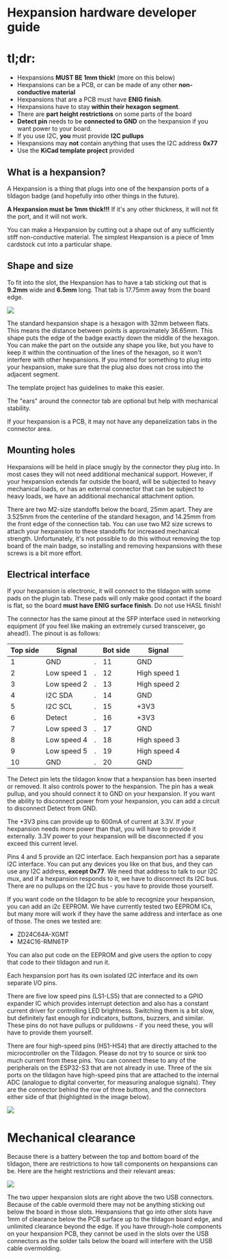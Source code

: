 Hexpansion hardware developer guide
===

# tl;dr:
- Hexpansions **MUST BE 1mm thick!** (more on this below)
- Hexpansions can be a PCB, or can be made of any other **non-conductive material**
- Hexpansions that are a PCB must have **ENIG finish**.
- Hexpansions have to stay **within their hexagon segment**.
- There are **part height restrictions** on some parts of the board
- **Detect pin** needs to be **connected to GND** on the hexpansion if you want power to your board.
- If you use I2C, **you** must provide **I2C pullups**
- Hexpansions may **not** contain anything that uses the I2C address **0x77**
- Use the **KiCad template project** provided


## What is a hexpansion?

A Hexpansion is a thing that plugs into one of the hexpansion ports of a tildagon badge (and hopefully into other things in the future).

**A Hexpansion must be 1mm thick!!!** If it's any other thickness, it will not fit the port, and it will not work.

You can make a Hexpansion by cutting out a shape out of any sufficiently stiff non-conductive material. The simplest Hexpansion is a piece of 1mm cardstock cut into a particular shape.

## Shape and size

To fit into the slot, the Hexpansion has to have a tab sticking out that is **9.2mm** wide and **6.5mm** long. That tab is 17.75mm away from the board edge.

![](hexpansions/b456ffb9-f5bf-4387-b8ec-fd9796ad957b.png)

The standard hexpansion shape is a hexagon with 32mm between flats. This means the distance between points is approximately 36.65mm. This shape puts the edge of the badge exactly down the middle of the hexagon. You can make the part on the outside any shape you like, but you have to keep it within the continuation of the lines of the hexagon, so it won't interfere with other hexpansions. If you intend for something to plug into your hexpansion, make sure that the plug also does not cross into the adjacent segment.

The template project has guidelines to make this easier.

The "ears" around the connector tab are optional but help with mechanical stability.

If your hexpansion is a PCB, it may not have any depanelization tabs in the connector area.

## Mounting holes

Hexpansions will be held in place snugly by the connector they plug into. In most cases they will not need additional mechanical support. However, if your hexpansion extends far outside the board, will be subjected to heavy mechanical loads, or has an external connector that can be subject to heavy loads, we have an additional mechanical attachment option.

There are two M2-size standoffs below the board, 25mm apart. They are 3.525mm from the centerline of the standard hexagon, and 14.25mm from the front edge of the connection tab. You can use two M2 size screws to attach your hexpansion to these standoffs for increased mechanical strength. Unfortunately, it's not possible to do this without removing the top board of the main badge, so installing and removing hexpansions with these screws is a bit more effort.

## Electrical interface

If your hexpansion is electronic, it will connect to the tildagon with some pads on the plugin tab. These pads will only make good contact if the board is flat, so the board **must have ENIG surface finish**. Do not use HASL finish!

The connector has the same pinout at the SFP interface used in networking equipment (if you feel like making an extremely cursed transceiver, go ahead!). The pinout is as follows:

| Top side | Signal  | | Bot side | Signal |
| -------- | --------|-| -------- |--- |
| 1     | GND        |.| 11     | GND |
| 2     | Low speed 1|.| 12     | High speed 1 |
| 3     | Low speed 2|.| 13     | High speed 2 |
| 4     | I2C SDA    |.| 14     | GND |
| 5     | I2C SCL    |.| 15     | +3V3 |
| 6     | Detect     |.| 16     | +3V3 |
| 7     | Low speed 3|.| 17     | GND |
| 8     | Low speed 4|.| 18     | High speed 3 |
| 9     | Low speed 5|.| 19     | High speed 4 |
| 10    | GND        |.| 20     | GND |

The Detect pin lets the tildagon know that a hexpansion has been inserted or removed. It also controls power to the hexpansion. The pin has a weak pullup, and you should connect it to GND on your hexpansion. If you want the ability to disconnect power from your hexpansion, you can add a circuit to disconnect Detect from GND.

The +3V3 pins can provide up to 600mA of current at 3.3V. If your hexpansion needs more power than that, you will have to provide it externally. 3.3V power to your hexpansion will be disconnected if you exceed this current level.

Pins 4 and 5 provide an I2C interface. Each hexpansion port has a separate I2C interface. You can put any devices you like on that bus, and they can use any I2C address, **except 0x77**. We need that address to talk to our I2C mux, and if a hexpansion responds to it, we have to disconnect its I2C bus. There are no pullups on the I2C bus - you have to provide those yourself.

If you want code on the tildagon to be able to recognize your hexpansion, you can add an i2c EEPROM. We have currently tested two EEPROM ICs, but many more will work if they have the same address and interface as one of those. The ones we tested are:
- ZD24C64A-XGMT
- M24C16-RMN6TP

You can also put code on the EEPROM and give users the option to copy that code to their tildagon and run it.

Each hexpansion port has its own isolated I2C interface and its own separate I/O pins.

There are five low speed pins (LS1-LS5) that are connected to a GPIO expander IC which provides interrupt detection and also has a constant current driver for controlling LED brightness. Switching them is a bit slow, but definitely fast enough for indicators, buttons, buzzers, and similar. These pins do not have pullups or pulldowns - if you need these, you will have to provide them yourself.

There are four high-speed pins (HS1-HS4) that are directly attached to the microcontroller on the Tildagon. Please do not try to source or sink too much current from these pins. You can connect these to any of the peripherals on the ESP32-S3 that are not already in use. Three of the six ports on the tildagon have high-speed pins that are attached to the internal ADC (analogue to digital converter, for measuring analogue signals). They are the connector behind the row of three buttons, and the connectors either side of that (highlighted in the image below).

![](hexpansions/df9d2843-4b89-4341-98a9-61f1c9b1f780.png)

# Mechanical clearance

Because there is a battery between the top and bottom board of the tildagon, there are restrictions to how tall components on hexpansions can be. Here are the height restrictions and their relevant areas:

![](hexpansions/52437fff-3c14-4c18-aa22-a656f64f00f0.png)

The two upper hexpansion slots are right above the two USB connectors. Because of the cable overmold there may not be anything sticking out below the board in those slots. Hexpansions that go into other slots have 1mm of clearance below the PCB surface up to the tildagon board edge, and unlimited clearance beyond the edge. If you have through-hole components on your hexpansion PCB, they cannot be used in the slots over the USB connectors as the solder tails below the board will interfere with the USB cable overmolding.
